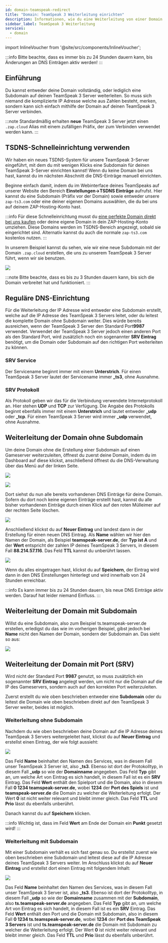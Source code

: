 ```yaml
---
id: domain-teamspeak-redirect
title: "Domain: TeamSpeak 3 Weiterleitung einrichten"
description: Informationen, wie du eine Weiterleitung von einer Domain auf einen TS-Server bei ZAP-Hosting einrichtest - ZAP-Hosting.com Dokumentation
sidebar_label: TeamSpeak 3 Weiterleitung
services:
  - domain
---
```


import InlineVoucher from '@site/src/components/InlineVoucher';


:::info
Bitte beachte, dass es immer bis zu 24 Stunden dauern kann, bis Änderungen an DNS Einträgen aktiv werden!
:::

## Einführung

Du kannst entweder deine Domain vollständig, oder lediglich eine Subdomain auf deinen TeamSpeak 3 Server weiterleiten.
So muss sich niemand die komplizierte IP Adresse welche aus Zahlen besteht, merken, sondern kann sich einfach mithilfe der Domain auf deinen TeamSpeak 3 Server verbinden.

:::note
Standardmäßig erhalten **neue** TeamSpeak 3 Server jetzt einen `.zap.cloud` Alias mit einem zufälligen Präfix, der zum Verbinden verwendet werden kann.
:::

## TSDNS-Schnelleinrichtung verwenden

Wir haben ein neues TSDNS-System für unsere TeamSpeak 3-Server eingeführt, mit dem du mit wenigen Klicks eine Subdomain für deinen TeamSpeak 3-Server einrichten kannst! Wenn du keine Domain bei uns hast, kannst du im nächsten Abschnitt die DNS-Einträge manuell einrichten.

Beginne einfach damit, indem du im Webinterface deines TeamSpeaks auf unserer Website den Bereich **Einstellungen->TSDNS Einträge** aufrufst. Hier kannst du eine Subdomain (Präfix vor der Domain) sowie entweder unsere `zap-ts3.com` oder eine deiner eigenen Domains auswählen, die du bei uns auf deinem ZAP-Hosting-Konto hast.

:::info
Für diese Schnelleinrichtung musst du [eine perfekte Domain direkt bei uns kaufen](https://zap-hosting.com/en/shop/product/domain/) oder deine eigene Domain in dein ZAP-Hosting-Konto umziehen. Diese Domains werden im TSDNS-Bereich angezeigt, sobald sie eingerichtet sind. Alternativ kannst du auch die normale `zap-ts3.com` kostenlos nutzen.
:::

In unserem Beispiel kannst du sehen, wie wir eine neue Subdomain mit der Domain `.zap.cloud` erstellen, die uns zu unserem TeamSpeak 3 Server führt, wenn wir sie benutzen.

![](https://github.com/zaphosting/docs/assets/42719082/eaa50173-10a1-4d2f-a77c-735aa7698f8e)

:::note
Bitte beachte, dass es bis zu 3 Stunden dauern kann, bis sich die Domain verbreitet hat und funktioniert.
:::

## Reguläre DNS-Einrichtung

Für die Weiterleitung der IP Adresse wird entweder eine Subdomain erstellt, welche auf die IP Adresse des TeamSpeak 3 Servers leitet, oder du leitest die komplette Domain ohne Subdomain weiter.
Dies würde bereits ausreichen, wenn der TeamSpeak 3 Server den Standard Port**9987** verwendet.
Verwendet der TeamSpeak 3 Server jedoch einen anderen Port als den Standard Port, wird zusätzlich noch ein sogenannter **SRV Eintrag**
benötigt, um die Domain oder Subdomain auf den richtigen Port weiterleiten zu können.

### SRV Service

Der Servicename beginnt immer mit einem **Unterstrich**.
Für einen TeamSpeak 3 Server lautet der Servicename immer **_ts3**, ohne Ausnahme.

### SRV Protokoll

Als Protokoll geben wir das für die Verbindung verwendete Internetprotokoll an. Hier stehen **UDP** und **TCP** zur Verfügung.
Die Angabe des Protokolls beginnt ebenfalls immer mit einem **Unterstrich** und lautet entweder **_udp** oder **_tcp**.
Für einen TeamSpeak 3 Server wird immer **_udp** verwendet, ohne Ausnahme. 


## Weiterleitung der Domain ohne Subdomain

Um deine Domain ohne die Erstellung einer Subdomain auf einen Gameserver weiterzuleiten, öffnest du zuerst deine Domain, indem du
im Dashboard auf diese klickst, anschließend öffnest du die DNS-Verwaltung über das Menü auf der linken Seite.

![](https://puu.sh/Fuzfa/0927cbb177.png)

![](https://puu.sh/FuzhO/6f4694ab62.png)


Dort siehst du nun alle bereits vorhandenen DNS Einträge für deine Domain.
Sofern du dort noch keine eigenen Einträge erstellt hast, kannst du alle bisher vorhandenen Einträge durch einen Klick 
auf den roten Mülleimer auf der rechten Seite löschen.

![](https://puu.sh/Fuzm8/39f3c72fa6.png)

Anschließend klickst du auf **Neuer Eintrag** und landest dann in der Erstellung für einen neuen DNS Eintrag.
Als **Name** wählen wir hier den Namen der Domain, als Beispiel **teamspeak-server.de**, der **Typ ist A** und der **Wert** entspricht der
zahlen IP deines TeamSpeak 3 Servers, in diesem Fall **88.214.57.116**.
Das Feld **TTL** kannst du unberührt lassen.

![](https://screensaver01.zap-hosting.com/index.php/s/4owemCE6RACCesD/preview)

Wenn du alles eingetragen hast, klickst du auf **Speichern**, der Eintrag wird dann in den DNS Einstellungen hinterlegt und wird innerhalb
von 24 Stunden erreichbar.

:::info
Es kann immer bis zu 24 Stunden dauern, bis neue DNS Einträge aktiv werden. Darauf hat leider niemand Einfluss.
:::

## Weiterleitung der Domain mit Subdomain

Willst du eine Subdomain, also zum Beispiel ts.teamspeak-server.de erstellen, erledigst du das wie im vorherigen Beispiel, 
gibst jedoch bei **Name** nicht den Namen der Domain, sondern der Subdomain an.
Das sieht so aus:

![](https://screensaver01.zap-hosting.com/index.php/s/QJNpgJGWkfwiqmc/preview)


## Weiterleitung der Domain mit Port (SRV)

Wird nicht der Standard Port **9987** genutzt, so muss zusätzlich ein sogenannter **SRV Eintrag** angelegt werden, um nicht nur die Domain auf die IP des Gameservers, sondern auch auf den korrekten Port weiterzuleiten.

Zuerst erstellt du wie oben beschrieben entweder eine **Subdomain** oder du leitest die Domain wie oben beschrieben
direkt auf den TeamSpeak 3 Server weiter, beides ist möglich. 

### Weiterleitung ohne Subdomain


Nachdem du wie oben beschrieben deine Domain auf die IP Adresse deines TeamSpeak 3 Servers weitergeleitet hast, klickst du auf **Neuer Eintrag**
und erstellst einen Eintrag, der wie folgt aussieht:

![](https://screensaver01.zap-hosting.com/index.php/s/w9mXZeK5b2iF8t6/preview)

Das Feld **Name** beinhaltet den Namen des Services, was in diesem Fall unser TeamSpeak 3 Server ist, also **_ts3**. Ebenso ist dort der Protokolltyp, in diesem Fall **_udp** so wie der **Domainname** angegeben. Das Feld **Typ** gibt an, um welche Art von Eintrag es sich handelt, in diesem Fall ist es ein **SRV** Eintrag. Das Feld **Wert** enthält den Spielport und die Domain, also in diesem Fall **0 1234 teamspeak-server.de**, wobei **1234** der **Port des Spiels** ist und **teamspeak-server.de** die Domain zu welcher die Weiterleitung erfolgt. Der Wert **0** ist nicht weiter relevant und bleibt immer gleich. Das Feld **TTL** und **Prio** lässt du ebenfalls unberührt.

Danach kannst du auf **Speichern** klicken.

:::info
Wichtig ist, dass im Feld **Wert** am Ende der Domain ein **Punkt** gesetzt wird!
:::


### Weiterleitung mit Subdomain

Mit einer Subdomain verhält es sich fast genau so. Du erstellst zuerst wie oben beschrieben eine Subdomain und leitest diese auf die IP Adresse deines TeamSpeak 3 Servers weiter. Im Anschluss klickst du auf **Neuer Eintrag** und erstellst dort einen Eintrag mit folgendem Inhalt:

![](https://screensaver01.zap-hosting.com/index.php/s/PMEKCzsq3gkAq3A/preview)


Das Feld **Name** beinhaltet den Namen des Services, was in diesem Fall unser TeamSpeak 3 Server ist, also **_ts3**. Ebenso ist dort der Protokolltyp, in diesem Fall **_udp** so wie der **Domainname** zusammen mit der **Subdomain**, also **ts.teamspeak-server.de** angegeben. 
Das Feld **Typ** gibt an, um welche Art von Eintrag es sich handelt, in diesem Fall ist es ein **SRV** Eintrag.
Das Feld **Wert** enthält den Port und die Domain mit Subdomain, also in diesem Fall **0 1234 ts.teamspeak-server.de**, wobei **1234** der **Port des TeamSpeak 3 Servers** ist und **ts.teamspeak-server.de** die Domain mit Subdomain zu welcher die Weiterleitung erfolgt. 
Der Wert **0** ist nicht weiter relevant und bleibt immer gleich. Das Feld **TTL** und **Prio** lässt du ebenfalls unberührt.
